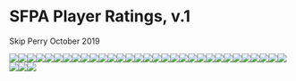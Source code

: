SFPA Player Ratings, v.1
================
Skip Perry
October 2019

![](06_ratings_over_time_files/figure-gfm/unnamed-chunk-1-1.png)<!-- -->![](06_ratings_over_time_files/figure-gfm/unnamed-chunk-1-2.png)<!-- -->![](06_ratings_over_time_files/figure-gfm/unnamed-chunk-1-3.png)<!-- -->![](06_ratings_over_time_files/figure-gfm/unnamed-chunk-1-4.png)<!-- -->![](06_ratings_over_time_files/figure-gfm/unnamed-chunk-1-5.png)<!-- -->![](06_ratings_over_time_files/figure-gfm/unnamed-chunk-1-6.png)<!-- -->![](06_ratings_over_time_files/figure-gfm/unnamed-chunk-1-7.png)<!-- -->![](06_ratings_over_time_files/figure-gfm/unnamed-chunk-1-8.png)<!-- -->![](06_ratings_over_time_files/figure-gfm/unnamed-chunk-1-9.png)<!-- -->![](06_ratings_over_time_files/figure-gfm/unnamed-chunk-1-10.png)<!-- -->![](06_ratings_over_time_files/figure-gfm/unnamed-chunk-1-11.png)<!-- -->![](06_ratings_over_time_files/figure-gfm/unnamed-chunk-1-12.png)<!-- -->![](06_ratings_over_time_files/figure-gfm/unnamed-chunk-1-13.png)<!-- -->![](06_ratings_over_time_files/figure-gfm/unnamed-chunk-1-14.png)<!-- -->![](06_ratings_over_time_files/figure-gfm/unnamed-chunk-1-15.png)<!-- -->![](06_ratings_over_time_files/figure-gfm/unnamed-chunk-1-16.png)<!-- -->![](06_ratings_over_time_files/figure-gfm/unnamed-chunk-1-17.png)<!-- -->![](06_ratings_over_time_files/figure-gfm/unnamed-chunk-1-18.png)<!-- -->![](06_ratings_over_time_files/figure-gfm/unnamed-chunk-1-19.png)<!-- -->![](06_ratings_over_time_files/figure-gfm/unnamed-chunk-1-20.png)<!-- -->![](06_ratings_over_time_files/figure-gfm/unnamed-chunk-1-21.png)<!-- -->![](06_ratings_over_time_files/figure-gfm/unnamed-chunk-1-22.png)<!-- -->![](06_ratings_over_time_files/figure-gfm/unnamed-chunk-1-23.png)<!-- -->![](06_ratings_over_time_files/figure-gfm/unnamed-chunk-1-24.png)<!-- -->![](06_ratings_over_time_files/figure-gfm/unnamed-chunk-1-25.png)<!-- -->![](06_ratings_over_time_files/figure-gfm/unnamed-chunk-1-26.png)<!-- -->![](06_ratings_over_time_files/figure-gfm/unnamed-chunk-1-27.png)<!-- -->![](06_ratings_over_time_files/figure-gfm/unnamed-chunk-1-28.png)<!-- -->![](06_ratings_over_time_files/figure-gfm/unnamed-chunk-1-29.png)<!-- -->![](06_ratings_over_time_files/figure-gfm/unnamed-chunk-1-30.png)<!-- -->![](06_ratings_over_time_files/figure-gfm/unnamed-chunk-1-31.png)<!-- -->![](06_ratings_over_time_files/figure-gfm/unnamed-chunk-1-32.png)<!-- -->![](06_ratings_over_time_files/figure-gfm/unnamed-chunk-1-33.png)<!-- -->![](06_ratings_over_time_files/figure-gfm/unnamed-chunk-1-34.png)<!-- -->
